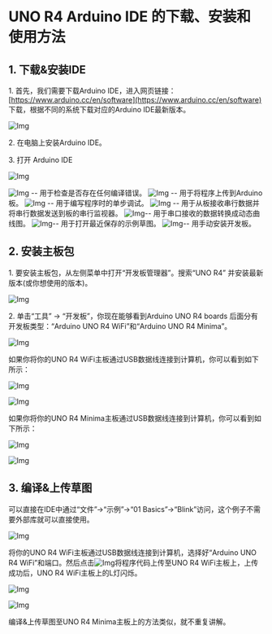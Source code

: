 # UNO R4 Arduino IDE 的下载、安装和使用方法

## 1. 下载&安装IDE

1\. 首先，我们需要下载Arduino IDE，进入网页链接：[https://www.arduino.cc/en/software](https://www.arduino.cc/en/software) 下载，根据不同的系统下载对应的Arduino IDE最新版本。

![Img](./media/02.png)

2\. 在电脑上安装Arduino IDE。

3\. 打开 Arduino IDE

![Img](./media/01.png)

![Img](./media/03.png) -- 用于检查是否存在任何编译错误。
![Img](./media/04.png) -- 用于将程序上传到Arduino板。
![Img](./media/06.png) -- 用于编写程序时的单步调试。
![Img](./media/07.png) -- 用于从板接收串行数据并将串行数据发送到板的串行监视器。
![Img](./media/08.png)-- 用于串口接收的数据转换成动态曲线图。
![Img](./media/09.png)-- 用于打开最近保存的示例草图。
![Img](./media/10.png)-- 用手动安装开发板。

## 2. 安装主板包

1\. 要安装主板包，从左侧菜单中打开“开发板管理器”。搜索“UNO R4” 并安装最新版本(或你想使用的版本)。

![Img](./media/11.png)

2\. 单击“工具” → “开发板”，你现在能够看到Arduino UNO R4 boards 后面分有开发板类型：“Arduino UNO R4 WiFi”和“Arduino UNO R4 Minima”。

![Img](./media/12.png)

如果你将你的UNO R4 WiFi主板通过USB数据线连接到计算机，你可以看到如下所示：

![Img](./media/13.png)

![Img](./media/14.png)

如果你将你的UNO R4 Minima主板通过USB数据线连接到计算机，你可以看到如下所示：

![Img](./media/15.png)

![Img](./media/16.png)

## 3. 编译&上传草图

可以直接在IDE中通过“文件”→“示例”→“01 Basics”→“Blink”访问，这个例子不需要外部库就可以直接使用。

![Img](./media/17.png)

将你的UNO R4 WiFi主板通过USB数据线连接到计算机，选择好“Arduino UNO R4 WiFi”和端口。然后点击![Img](./media/04.png)将程序代码上传至UNO R4 WiFi主板上，上传成功后，UNO R4 WiFi主板上的L灯闪烁。

![Img](./media/18.png)

![Img](./media/19.png)

编译&上传草图至UNO R4 Minima主板上的方法类似，就不重复讲解。












